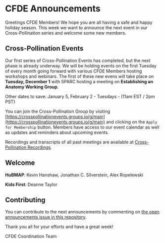 # CFDE Announcements

Greetings CFDE Members! We hope you are all having a safe and happy holiday season. This week we want to announce the next event in our Cross-Pollination series and welcome some new members.

## Cross-Pollination Events

Our first series of Cross-Pollination Events has completed, but the next phase is already underway. We will be holding events on the first Tuesday of every month going forward with various CFDE Members hosting workshops and webinars. The first of these new evens will take place on **Tuesday, December 1** with SPARC hosting a meeting on **Establishing an Anatomy Working Group**. 

Other dates to save: January 5, February 2 - Tuesdays - (11am EST / 2pm PST)

You can join the Cross-Pollination Group by visiting [https://crosspollinationevents.groups.io/g/main](https://crosspollinationevents.groups.io/g/main) and clicking on the `Apply for Membership` button. Members have access to our event calendar as well as updates and reminders about upcoming events.

Recordings and transcripts of all past meetings are available at [Cross-Pollination Recordings](https://drive.google.com/drive/folders/1_gGAUBzA5uigfwnK2S3plC309Ddt9HYT?usp=sharing).

## Welcome

**HuBMAP**: Kevin Hanshaw, Jonathan C. Silverstein, Alex Ropelewski

**Kids First**: Deanne Taylor

## Contributing

You can contribute to the next announcements by commenting on [the open announcements issue in this repository](https://github.com/nih-cfde/announcements/issues?utf8=%E2%9C%93&q=is%3Aissue+is%3Aopen+Announcements).

Thank you all for your efforts and have a great week!

CFDE Coordination Team
